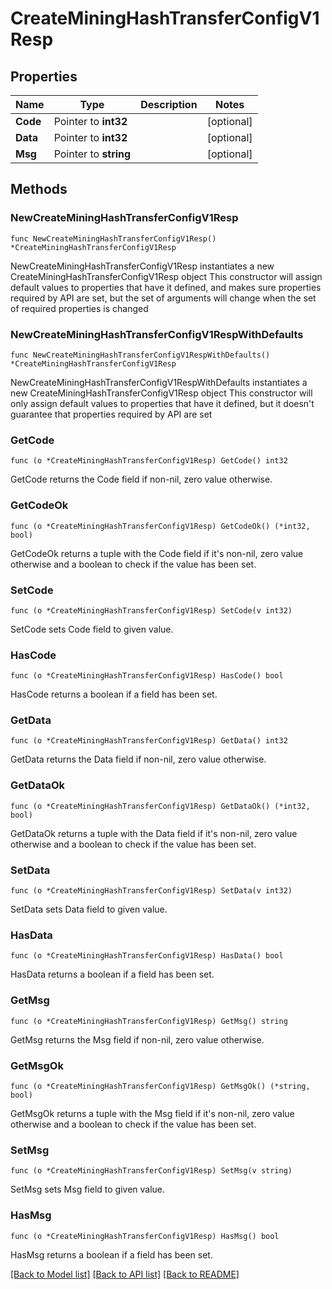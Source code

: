# CreateMiningHashTransferConfigV1Resp

## Properties

Name | Type | Description | Notes
------------ | ------------- | ------------- | -------------
**Code** | Pointer to **int32** |  | [optional] 
**Data** | Pointer to **int32** |  | [optional] 
**Msg** | Pointer to **string** |  | [optional] 

## Methods

### NewCreateMiningHashTransferConfigV1Resp

`func NewCreateMiningHashTransferConfigV1Resp() *CreateMiningHashTransferConfigV1Resp`

NewCreateMiningHashTransferConfigV1Resp instantiates a new CreateMiningHashTransferConfigV1Resp object
This constructor will assign default values to properties that have it defined,
and makes sure properties required by API are set, but the set of arguments
will change when the set of required properties is changed

### NewCreateMiningHashTransferConfigV1RespWithDefaults

`func NewCreateMiningHashTransferConfigV1RespWithDefaults() *CreateMiningHashTransferConfigV1Resp`

NewCreateMiningHashTransferConfigV1RespWithDefaults instantiates a new CreateMiningHashTransferConfigV1Resp object
This constructor will only assign default values to properties that have it defined,
but it doesn't guarantee that properties required by API are set

### GetCode

`func (o *CreateMiningHashTransferConfigV1Resp) GetCode() int32`

GetCode returns the Code field if non-nil, zero value otherwise.

### GetCodeOk

`func (o *CreateMiningHashTransferConfigV1Resp) GetCodeOk() (*int32, bool)`

GetCodeOk returns a tuple with the Code field if it's non-nil, zero value otherwise
and a boolean to check if the value has been set.

### SetCode

`func (o *CreateMiningHashTransferConfigV1Resp) SetCode(v int32)`

SetCode sets Code field to given value.

### HasCode

`func (o *CreateMiningHashTransferConfigV1Resp) HasCode() bool`

HasCode returns a boolean if a field has been set.

### GetData

`func (o *CreateMiningHashTransferConfigV1Resp) GetData() int32`

GetData returns the Data field if non-nil, zero value otherwise.

### GetDataOk

`func (o *CreateMiningHashTransferConfigV1Resp) GetDataOk() (*int32, bool)`

GetDataOk returns a tuple with the Data field if it's non-nil, zero value otherwise
and a boolean to check if the value has been set.

### SetData

`func (o *CreateMiningHashTransferConfigV1Resp) SetData(v int32)`

SetData sets Data field to given value.

### HasData

`func (o *CreateMiningHashTransferConfigV1Resp) HasData() bool`

HasData returns a boolean if a field has been set.

### GetMsg

`func (o *CreateMiningHashTransferConfigV1Resp) GetMsg() string`

GetMsg returns the Msg field if non-nil, zero value otherwise.

### GetMsgOk

`func (o *CreateMiningHashTransferConfigV1Resp) GetMsgOk() (*string, bool)`

GetMsgOk returns a tuple with the Msg field if it's non-nil, zero value otherwise
and a boolean to check if the value has been set.

### SetMsg

`func (o *CreateMiningHashTransferConfigV1Resp) SetMsg(v string)`

SetMsg sets Msg field to given value.

### HasMsg

`func (o *CreateMiningHashTransferConfigV1Resp) HasMsg() bool`

HasMsg returns a boolean if a field has been set.


[[Back to Model list]](../README.md#documentation-for-models) [[Back to API list]](../README.md#documentation-for-api-endpoints) [[Back to README]](../README.md)


